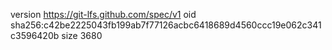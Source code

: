 version https://git-lfs.github.com/spec/v1
oid sha256:c42be2225043fb199ab7f77126acbc6418689d4560ccc19e062c341c3596420b
size 3680
